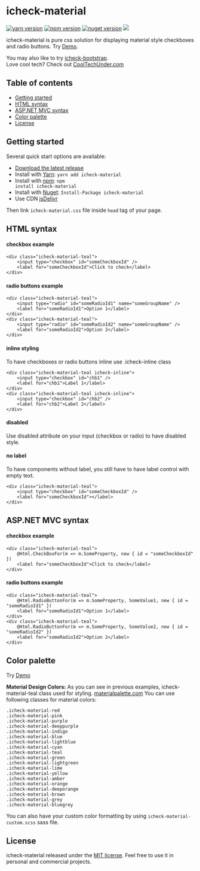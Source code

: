 # icheck-material

<a href="https://yarnpkg.com/en/package/icheck-material" target="_blank"><img src="https://img.shields.io/badge/yarn-v1.0.1-blue.svg" alt="yarn version"></a>
<a href="https://www.npmjs.com/package/icheck-material" target="_blank"><img src="https://img.shields.io/badge/npm-v1.0.1-blue.svg" alt="npm version"></a>
<a href="https://www.nuget.org/packages/icheck-material" target="_blank"><img src="https://img.shields.io/badge/nuget-v1.0.1-blue.svg" alt="nuget version"></a>
[![](https://data.jsdelivr.com/v1/package/npm/icheck-material/badge)](https://www.jsdelivr.com/package/npm/icheck-material)

icheck-material is pure css solution for displaying material style checkboxes and radio buttons. Try [Demo](https://bantikyan.github.io/icheck-material/).

You may also like to try [icheck-bootstrap](https://github.com/bantikyan/icheck-bootstrap).  
Love cool tech? Check out [CoolTechUnder.com](https://cooltechunder.com/)

## Table of contents

* <a href="#user-content-getting-started">Getting started</a>
* <a href="#user-content-html-syntax">HTML syntax</a>
* <a href="#user-content-aspnet-mvc-syntax">ASP.NET MVC syntax</a>
* <a href="#user-content-color-schemes">Color palette</a>
* <a href="#user-content-license">License</a>

## Getting started

Several quick start options are available:

* [Download the latest release](https://github.com//bantikyan/icheck-material/archive/1.0.1.zip)
* Install with [Yarn](https://yarnpkg.com/en/package/icheck-material): <code>yarn add icheck-material</code>
* Install with [npm](https://www.npmjs.com/package/icheck-material): <code>npm install icheck-material</code>
* Install with [Nuget](https://www.nuget.org/packages/icheck-material/): <code>Install-Package icheck-material</code>
* Use CDN [jsDelivr](https://www.jsdelivr.com/package/npm/icheck-material)

Then link <code>icheck-material.css</code> file inside <code>head</code> tag of your page.

## HTML syntax

#### checkbox example

```
<div class="icheck-material-teal">
    <input type="checkbox" id="someCheckboxId" />
    <label for="someCheckboxId">Click to check</label>
</div>
```

#### radio buttons example

```
<div class="icheck-material-teal">
    <input type="radio" id="someRadioId1" name="someGroupName" />
    <label for="someRadioId1">Option 1</label>
</div>
<div class="icheck-material-teal">
    <input type="radio" id="someRadioId2" name="someGroupName" />
    <label for="someRadioId2">Option 2</label>
</div>
```

#### inline styling

To have checkboxes or radio buttons inline use .icheck-inline class

```
<div class="icheck-material-teal icheck-inline">
    <input type="checkbox" id="chb1" />
    <label for="chb1">Label 1</label>
</div>
<div class="icheck-material-teal icheck-inline">
    <input type="checkbox" id="chb2" />
    <label for="chb2">Label 2</label>
</div>
```

#### disabled

Use disabled attribute on your input (checkbox or radio) to have disabled style.

#### no label

To have components without label, you still have to have label control with empty text.

```
<div class="icheck-material-teal">
    <input type="checkbox" id="someCheckboxId" />
    <label for="someCheckboxId"></label>
</div>
```

## ASP.NET MVC syntax

#### checkbox example

```
<div class="icheck-material-teal">
    @Html.CheckBoxFor(m => m.SomeProperty, new { id = "someCheckboxId" })
    <label for="someCheckboxId">Click to check</label>
</div>
```

#### radio buttons example

```
<div class="icheck-material-teal">
    @Html.RadioButtonFor(m => m.SomeProperty, SomeValue1, new { id = "someRadioId1" }) 
    <label for="someRadioId1">Option 1</label>
</div>
<div class="icheck-material-teal">
    @Html.RadioButtonFor(m => m.SomeProperty, SomeValue2, new { id = "someRadioId2" })
    <label for="someRadioId2">Option 2</label>
</div>
```

## Color palette

Try [Demo](https://bantikyan.github.io/icheck-material/)

<b>Material Design Colors:</b> As you can see in previous examples, icheck-material-teal class used for styling. [materialpalette.com](https://www.materialpalette.com/colors)
You can use following classes for material colors:

<code>.icheck-material-red</code><br/>
<code>.icheck-material-pink</code><br/>
<code>.icheck-material-purple</code><br/>
<code>.icheck-material-deeppurple</code><br/>
<code>.icheck-material-indigo</code><br/>
<code>.icheck-material-blue</code><br/>
<code>.icheck-material-lightblue</code><br/>
<code>.icheck-material-cyan</code><br/>
<code>.icheck-material-teal</code><br/>
<code>.icheck-material-green</code><br/>
<code>.icheck-material-lightgreen</code><br/>
<code>.icheck-material-lime</code><br/>
<code>.icheck-material-yellow</code><br/>
<code>.icheck-material-amber</code><br/>
<code>.icheck-material-orange</code><br/>
<code>.icheck-material-deeporange</code><br/>
<code>.icheck-material-brown</code><br/>
<code>.icheck-material-grey</code><br/>
<code>.icheck-material-bluegrey</code><br/>

You can also have your custom color formatting by using <code>icheck-material-custom.scss</code> sass file.


## License

icheck-material released under the [MIT license](https://github.com/bantikyan/icheck-material/blob/master/LICENSE.md). Feel free to use it in personal and commercial projects.
